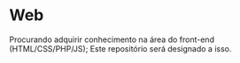 # Web
Procurando adquirir conhecimento na área do front-end (HTML/CSS/PHP/JS); Este repositório será designado a isso.
